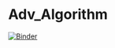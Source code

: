# Adv_Algorithm
[![Binder](https://mybinder.org/badge_logo.svg)](https://mybinder.org/v2/gh/ghadaghanney/Adv_Algorithm/main)
